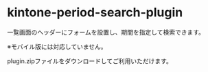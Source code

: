 # kintone-period-search-plugin
一覧画面のヘッダーにフォームを設置し、期間を指定して検索できます。

※モバイル版には対応していません。

plugin.zipファイルをダウンロードしてご利用いただけます。
